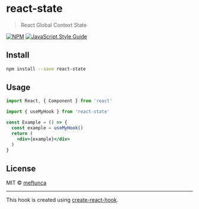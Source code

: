 # react-state

> React Global Context State

[![NPM](https://img.shields.io/npm/v/react-state.svg)](https://www.npmjs.com/package/react-state) [![JavaScript Style Guide](https://img.shields.io/badge/code_style-standard-brightgreen.svg)](https://standardjs.com)

## Install

```bash
npm install --save react-state
```

## Usage

```jsx
import React, { Component } from 'react'

import { useMyHook } from 'react-state'

const Example = () => {
  const example = useMyHook()
  return (
    <div>{example}</div>
  )
}
```

## License

MIT © [meftunca](https://github.com/meftunca)

---

This hook is created using [create-react-hook](https://github.com/hermanya/create-react-hook).
